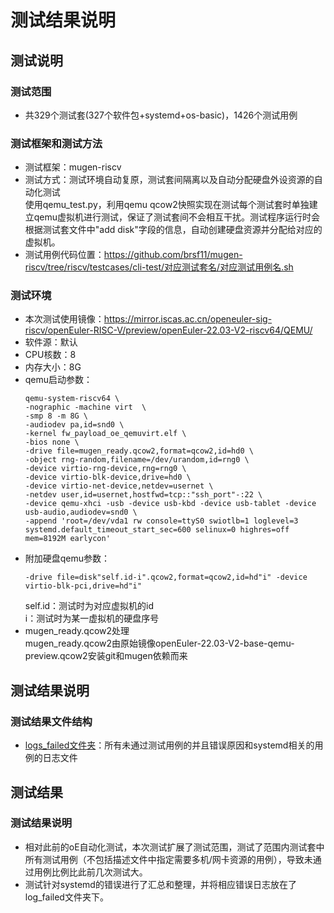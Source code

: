 # 测试结果说明  
## 测试说明  
### 测试范围   
- 共329个测试套(327个软件包+systemd+os-basic)，1426个测试用例  
### 测试框架和测试方法  
- 测试框架：mugen-riscv   
- 测试方式：测试环境自动复原，测试套间隔离以及自动分配硬盘外设资源的自动化测试  
    使用qemu_test.py，利用qemu qcow2快照实现在测试每个测试套时单独建立qemu虚拟机进行测试，保证了测试套间不会相互干扰。测试程序运行时会根据测试套文件中"add disk"字段的信息，自动创建硬盘资源并分配给对应的虚拟机。  
- 测试用例代码位置：https://github.com/brsf11/mugen-riscv/tree/riscv/testcases/cli-test/对应测试套名/对应测试用例名.sh  

### 测试环境  
- 本次测试使用镜像：https://mirror.iscas.ac.cn/openeuler-sig-riscv/openEuler-RISC-V/preview/openEuler-22.03-V2-riscv64/QEMU/  
- 软件源：默认  
- CPU核数：8  
- 内存大小：8G  
- qemu启动参数：  
    ```shell
    qemu-system-riscv64 \
    -nographic -machine virt  \
    -smp 8 -m 8G \
    -audiodev pa,id=snd0 \
    -kernel fw_payload_oe_qemuvirt.elf \
    -bios none \
    -drive file=mugen_ready.qcow2,format=qcow2,id=hd0 \
    -object rng-random,filename=/dev/urandom,id=rng0 \
    -device virtio-rng-device,rng=rng0 \
    -device virtio-blk-device,drive=hd0 \
    -device virtio-net-device,netdev=usernet \
    -netdev user,id=usernet,hostfwd=tcp::"ssh_port"-:22 \
    -device qemu-xhci -usb -device usb-kbd -device usb-tablet -device usb-audio,audiodev=snd0 \
    -append 'root=/dev/vda1 rw console=ttyS0 swiotlb=1 loglevel=3 systemd.default_timeout_start_sec=600 selinux=0 highres=off mem=8192M earlycon' 
    ```
- 附加硬盘qemu参数：
    ```shell
    -drive file=disk"self.id-i".qcow2,format=qcow2,id=hd"i" -device virtio-blk-pci,drive=hd"i"
    ```
    self.id：测试时为对应虚拟机的id  
    i：测试时为某一虚拟机的硬盘序号  
- mugen_ready.qcow2处理  
    mugen_ready.qcow2由原始镜像openEuler-22.03-V2-base-qemu-preview.qcow2安装git和mugen依赖而来  
## 测试结果说明  
### 测试结果文件结构  
- [logs_failed文件夹](https://github.com/vegetable-yx/PLCT_test0/tree/main/issue%E9%94%99%E8%AF%AF_systemd%E9%94%99%E8%AF%AF/logs_failed)：所有未通过测试用例的并且错误原因和systemd相关的用例的日志文件  
## 测试结果  
### 测试结果说明  
- 相对此前的oE自动化测试，本次测试扩展了测试范围，测试了范围内测试套中所有测试用例（不包括描述文件中指定需要多机/网卡资源的用例），导致未通过用例比例比此前几次测试大。  
- 测试针对systemd的错误进行了汇总和整理，并将相应错误日志放在了log_failed文件夹下。

